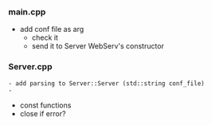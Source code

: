 ### main.cpp
- add conf file as arg
    - check it 
    - send it to Server WebServ's constructor

### Server.cpp
    - add parsing to Server::Server (std::string conf_file)
    - 



- const functions
- close if error?
